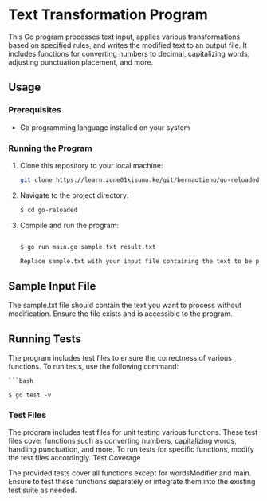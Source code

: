 # Text Transformation Program

This Go program processes text input, applies various transformations based on specified rules, and writes the modified text to an output file. It includes functions for converting numbers to decimal, capitalizing words, adjusting punctuation placement, and more.

## Usage

### Prerequisites

- Go programming language installed on your system

### Running the Program

1. Clone this repository to your local machine:

   ```bash
   git clone https://learn.zone01kisumu.ke/git/bernaotieno/go-reloaded.git

2. Navigate to the project directory:

    ```bash
    $ cd go-reloaded

3. Compile and run the program:

    ```bash

    $ go run main.go sample.txt result.txt

    Replace sample.txt with your input file containing the text to be processed and result.txt with the desired output file name.

## Sample Input File

The sample.txt file should contain the text you want to process without modification. Ensure the file exists and is accessible to the program.

## Running Tests

The program includes test files to ensure the correctness of various functions. To run tests, use the following command:

    ```bash

    $ go test -v

### Test Files

The program includes test files for unit testing various functions. These test files cover functions such as converting numbers, capitalizing words, handling punctuation, and more. To run tests for specific functions, modify the test files accordingly.
Test Coverage

The provided tests cover all functions except for wordsModifier and main. Ensure to test these functions separately or integrate them into the existing test suite as needed.
